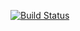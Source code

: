 [![Build Status](https://travis-ci.com/asadise/my-blog.svg?branch=master "Build Status")](https://travis-ci.org/asadise/my-blog)
